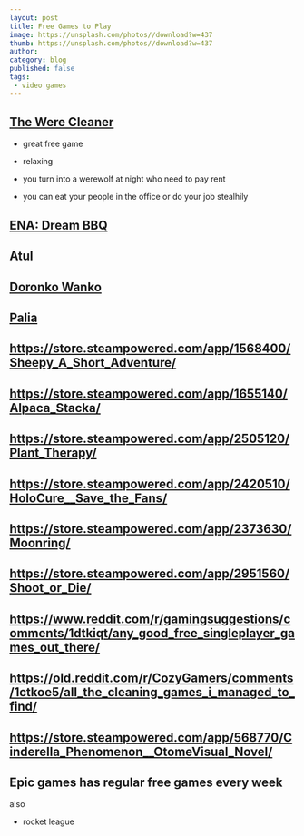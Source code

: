 ```yaml
---
layout: post
title: Free Games to Play
image: https://unsplash.com/photos//download?w=437
thumb: https://unsplash.com/photos//download?w=437
author: 
category: blog
published: false
tags:
 - video games
---
```


## [The Were Cleaner](https://store.steampowered.com/app/2795000/The_WereCleaner/)

- great free game

- relaxing

- you turn into a werewolf at night who need to pay rent

- you can eat your people in the office or do your job stealhily

## [ENA: Dream BBQ](https://store.steampowered.com/app/2134320/ENA_Dream_BBQ/)

## Atul

## [Doronko Wanko](https://store.steampowered.com/app/2512840/DORONKO_WANKO/)

## [Palia](https://store.steampowered.com/app/2707930/Palia/)

## https://store.steampowered.com/app/1568400/Sheepy_A_Short_Adventure/

## https://store.steampowered.com/app/1655140/Alpaca_Stacka/

## https://store.steampowered.com/app/2505120/Plant_Therapy/

## https://store.steampowered.com/app/2420510/HoloCure__Save_the_Fans/

## https://store.steampowered.com/app/2373630/Moonring/

## https://store.steampowered.com/app/2951560/Shoot_or_Die/

## https://www.reddit.com/r/gamingsuggestions/comments/1dtkiqt/any_good_free_singleplayer_games_out_there/

## https://old.reddit.com/r/CozyGamers/comments/1ctkoe5/all_the_cleaning_games_i_managed_to_find/

## https://store.steampowered.com/app/568770/Cinderella_Phenomenon__OtomeVisual_Novel/

## Epic games has regular free games every week 

also 

- rocket league
